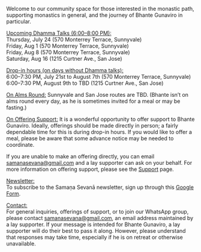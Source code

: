 Welcome to our community space for those interested in the monastic path, supporting monastics in general, and the journey of Bhante Gunaviro in particular.

<u>Upcoming Dhamma Talks (6:00–8:00 PM):</u>  
Thursday, July 24 (570 Monterrey Terrace, Sunnyvale)  
Friday, Aug 1 (570 Monterrey Terrace, Sunnyvale)  
Friday, Aug 8 (570 Monterrey Terrace, Sunnyvale)  
Saturday, Aug 16 (1215 Curtner Ave., San Jose)

<u>Drop-in hours (on days without Dhamma talks):</u>  
6:00–7:30 PM, July 21st to August 7th (570 Monterrey Terrace, Sunnyvale)
6:00–7:30 PM, August 9th to TBD (1215 Curtner Ave., San Jose)

<u>On Alms Round:</u>
Sunnyvale and San Jose routes are TBD.
(Bhante isn’t on alms round every day, as he is sometimes invited for a meal or may be fasting.)

<u>On Offering Support:</u>
It is a wonderful opportunity to offer support to Bhante Gunaviro. Ideally, offerings should be made directly in person; a fairly dependable time for this is during drop-in hours. If you would like to offer a meal, please be aware that some advance notice may be needed to coordinate.

If you are unable to make an offering directly, you can email samanasevana@gmail.com and a lay supporter can ask on your behalf. For more information on offering support, please see the [Support](/support) page.

<u>Newsletter:</u>  
To subscribe to the Samaṇa Sevanā newsletter, sign up through this [Google Form](https://forms.gle/NkBQv5JfWmNcXNnZA).

<u>Contact:</u>  
For general inquiries, offerings of support, or to join our WhatsApp group, please contact [samanasevana@gmail.com](mailto:samanasevana@gmail.com), an email address maintained by a lay supporter. If your message is intended for Bhante Gunaviro, a lay supporter will do their best to pass it along. However, please understand that responses may take time, especially if he is on retreat or otherwise unavailable.
